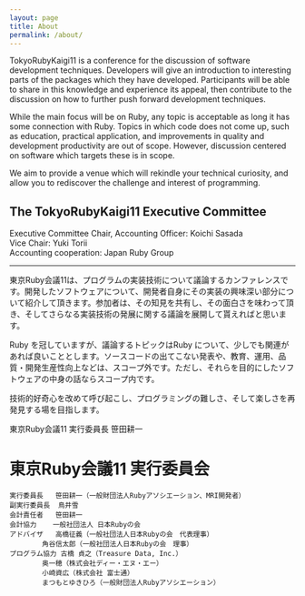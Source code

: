 ```yaml
---
layout: page
title: About
permalink: /about/
---
```


TokyoRubyKaigi11 is a conference for the discussion of software development techniques. Developers will give an introduction to interesting parts of the packages which they have developed. Participants will be able to share in this knowledge and experience its appeal, then contribute to the discussion on how to further push forward development techniques.

While the main focus will be on Ruby, any topic is acceptable as long it has some connection with Ruby. Topics in which code does not come up, such as education, practical application, and improvements in quality and development productivity are out of scope. However, discussion centered on software which targets these is in scope.

We aim to provide a venue which will rekindle your technical curiosity, and allow you to rediscover the challenge and interest of programming.

## The TokyoRubyKaigi11 Executive Committee

Executive Committee Chair, Accounting Officer: Koichi Sasada<br />
Vice Chair: Yuki Torii<br />
Accounting cooperation: Japan Ruby Group

---

東京Ruby会議11は、プログラムの実装技術について議論するカンファレンスです。開発したソフトウェアについて、開発者自身にその実装の興味深い部分について紹介して頂きます。参加者は、その知見を共有し、その面白さを味わって頂き、そしてさらなる実装技術の発展に関する議論を展開して貰えればと思います。

Ruby を冠していますが、議論するトピックはRuby について、少しでも関連があれば良いこととします。ソースコードの出てこない発表や、教育、運用、品質・開発生産性向上などは、スコープ外です。ただし、それらを目的にしたソフトウェアの中身の話ならスコープ内です。

技術的好奇心を改めて呼び起こし、プログラミングの難しさ、そして楽しさを再発見する場を目指します。

東京Ruby会議11 実行委員長 笹田耕一

# 東京Ruby会議11 実行委員会	

	実行委員長	笹田耕一（一般財団法人Rubyアソシエーション、MRI開発者）
	副実行委員長	鳥井雪
	会計責任者	笹田耕一
	会計協力	一般社団法人 日本Rubyの会
	アドバイザ	高橋征義（一般社団法人日本Rubyの会　代表理事）
			角谷信太郎（一般社団法人日本Rubyの会　理事）
	プログラム協力	古橋 貞之（Treasure Data, Inc.）
			奥一穂（株式会社ディー・エヌ・エー）
			小崎資広（株式会社 富士通）
			まつもとゆきひろ（一般財団法人Rubyアソシエーション）
